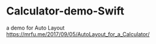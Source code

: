 # Calculator-demo-Swift
a demo for Auto Layout  https://mrfu.me/2017/09/05/AutoLayout_for_a_Calculator/
